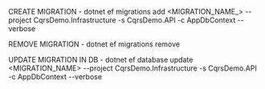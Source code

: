CREATE MIGRATION - dotnet ef migrations add <MIGRATION_NAME_> --project CqrsDemo.Infrastructure -s CqrsDemo.API -c AppDbContext --verbose

REMOVE MIGRATION - dotnet ef migrations remove

UPDATE MIGRATION IN DB - dotnet ef database update <MIGRATION_NAME> --project CqrsDemo.Infrastructure -s CqrsDemo.API -c AppDbContext --verbose
